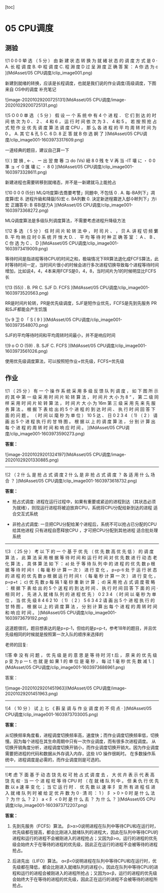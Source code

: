 [toc]

# 05 CPU调度

## 测验

![1  0  0  0  犖 选 （ 5 分 ） 由 新 建 状 态 转 换 为 就 緒 状 态 的 调 度 方 式 是 0 ·  A. 长 程 调 度  B. 中 程 调 度  C. 程 淵 度  D 过 呈 淵 度  正 确 答 案 ： A 你 选 为 c ](MdAsset/05 CPU调度/clip_image001.png)



新建到就绪的转换，应该是长程调度，也就是我们说的作业调度/高级调度，下图来自 OS中的调度 补充笔记

![image-20201029200725131](MdAsset/05 CPU调度/image-20201029200725131.png)

![5  O  0  0  单 选 （ 5 分 ） 假 设 一 个 系 统 中 有 4 个 进 程 ． 它 们 到 达 的 时 间 依 次 为 0 、 2 、 4 和 6 ，  运 行 时 间 依 次 为 3 、 4 和 5 。 若 按 照 抢 占 式 短 作 业 优 先 调 度 算 法 调 度 CPU ， 那  么 各 进 程 的 平 均 周 转 时 间 为 0 。  A. 其 它  & 孔 5  C. 6  D. 8  正 答 就 B 你 选 婀 了 ](MdAsset/05 CPU调度/clip_image001-1603973317609.png)

一道经典的题目，建议自己算一下

![( ) 盟 損 , ← 、 ー 出 翌 奝 箞 コ do (Vs) 紐 8  0 残 を V 再 当  -IT 壊 に ・ 0 0  準 ョ イ 0  匯 壊 に ・ 8 0 ](MdAsset/05 CPU调度/clip_image001-1603973328611.png)

新建进程也需要转移到就绪态，并不是一新建就马上能抢占

![10  0  0  0  (5分) MLQ까度算i去喬要考讐」同題中, 不包恬 0 .  A. 每-BA列下」凋度算i宏  8. 迸程升級和降鈒)5}宏  c. BA列數  0. 決定新迸桯霧迸入郄수畎列下」方i宏  正踊答후: B 류Bi瑟力A ](MdAsset/05 CPU调度/clip_image001-1603973368272.png)

MLQ调度算法是多级队列调度算法，不需要考虑进程升降级方法

![12  多 选 （ 5 分 ） 任 时 间 片 轮 转 法 中 ， 时 司 片 、 ， 贝  A. 讲 程 切 频 蘩  B. 平 均 晌 应 时  0 系 统 开 悄 大  D. ． 平 均 等 待 时 种  正 确 答 室 ： A 、  B 、  C 你 选 为 C 、 D ](MdAsset/05 CPU调度/clip_image001-1603973419009.png)

等待时间是指进程等待CPU的时间之和，极端情况下RR算法退化成FCFS算法，此时等待时间一定，当时间片很小的时候会进行多次进程切换导致每个进程等待时间增加，比如说4，4，4本来用FCFS是0，4，8，当时间片为1的时候明显比FCFS长

![13  (55}) .  B. PR  C. SJF  D. FCFS ](MdAsset/05 CPU调度/clip_image001-1603973520563.png)

RR是时间片轮转，PR是优先级调度，SJF是短作业优先，FCFS是先到先服务
PR和SJF都能会产生饥饿

![v 9 卫  0  「 S ( 9 ) ](MdAsset/05 CPU调度/clip_image001-1603973548070.png)

SJF的平均等待时间和平均周转时间最小，并不是响应时间

![9  o  O  O  (59) .  B. SJF  C. FCFS ](MdAsset/05 CPU调度/clip_image001-1603973561026.png)

使用优先级调度算法，可以按照短作业+优先级，FCFS+优先级

## 作业

![1  （ 25 分 ）  有 一 个 操 作 系 统 采 用 多 级 反 馈 队 列 调 度 ， 如 下 图 所 示 的 其 中 第 一 级 采 用 时 间 片 轮 转 算 法 ， 时 间 片  大 小 为 8 “ ， 第 二 级 同 样 采 用 时 间 片 轮 转 算 法 ， 时 间 片 大 小 为 16m 第 三 级 采 用 先 来 先 服 务 算 法 。  根 掘 下 表 给 出 的 5 个 进 程 的 到 达 时 间 、 执 行 时 间 回 答 下 面 的 问 题 。  （ 时 间 以 麾 秒 为 单 位 ）  10  5  达 、 日  0  2  3  4  （ 1)  （ 2 ）  请 画 出 5 个 进 程 执 行 的 甘 特 图 。  根 据 以 上 的 调 度 算 法 ， 分 别 计 算 出 每 个 进 程 的 周 转 时 间 和 响 应 时 间 。 ](MdAsset/05 CPU调度/clip_image001-1603973590273.png)

**答案：**

![image-20201029201324197](MdAsset/05 CPU调度/image-20201029201330885.png)

---

![2  （ 2 什 么 是 抢 占 式 调 度 2 什 么 是 非 抢 占 式 调 度 ？ 各 适 用 什 么 场 合 ？ ](MdAsset/05 CPU调度/clip_image001-1603973618732.png)

**答案：**

- 抢占式调度:
  进程在运行过程中，如果有重要或紧迫的进程到达（其状态必须为就绪），则现运行进程将被迫放弃CPU，系统将CPU分配给新到达的进程
  适合交互式系统 

- 非抢占式调度:
  一旦把CPU分配给某个进程后，系统不可以抢占已分配的CPU给其他进程
  只有进程自愿释放CPU ，才可把CPU分配到其他进程
  适合批处理系统

---

![3  （ 25 分 ）  考 以 下 的 一 个 基 于 优 先 （ 优 先 数 高 优 先 低 ） 的 调 度 算 法 ， 此 算 法 采 用 根 据 等 待 时 间 和 运 行  时 间 对 优 先 数 进 行 动 态 老 化 算 法 ， 具 体 算 法 如 下 ：  a) 处 于 等 待 队 列 中 的 进 程 的 优 先 数 p 根 据 等 待 时 间 t （ 每 毫 秒 计 算 一 次 ） 进 行 变 化 ， p=p-ti  处 于 运 行 状 态 的 进 程 的 优 先 数 p 根 据 运 行 时 间 t （ 每 毫 秒 计 算 一 次 ） 进 行 变 化 ， p=p+t ；  c) 优 先 数 p 每 隔 1 毫 桫 重 新 计 算 ；  d) 采 用 抢 占 式 调 度 筱 略 ：  根 据 下 表 给 出 的 5 个 送 程 的 到 达 时 间 、 执 行 时 间 回 答 下 面 的 问 ·  相 同 时 ， 先 进 入 就 绪 队 列 的 进 程 优 先 ）  0  2  3  4  （ 时 间 以 毫 秒 为 单 位 ， 当 优 先 级  8  4  6  2  10  （ 1)  （ 2 ）  5  6  3  4  2  请 画 出 5 个 进 程 执 行 的 甘 特 图 。  根 据 以 上 的 调 度 算 法 ， 分 别 计 算 出 每 个 进 程 的 周 转 时 间 和 响 应 时 间 。 ](MdAsset/05 CPU调度/clip_image001-1603973679192.png)

这道题很坑，题目想表达的是p=p-1，但给的是p=p-t，参考18年的题目，并且优先级相同的时候就是按照第一次入队的顺序来选择的

老师的回复:

![答 幸 没 有 问 题 ，  优 先 级 是 的 意 思 是 等 待 时 河 t 后 ， 原 来 的 优 先 级 p 变 为 p 一 t.  也 就 是  如 果 1 的 单 位 是 毫 秒 ， 每 过 1 毫 秒 优 先 数 减 1. ](MdAsset/05 CPU调度/clip_image001-1603973686961.png)

答案：

![image-20201029201451963](MdAsset/05 CPU调度/image-20201029201451963.png)

---

![4  （ 10 分 ） 试 上 匕 《 斟 呈 调 与 作 业 调 度 的 不 伺 点 · ](MdAsset/05 CPU调度/clip_image001-1603973703005.png)

**答案：**

从切换频率角度看，进程调度切换频率高，速度快；而作业调度切换频率低，切换慢。因为每个进程在其生命周期中只有一次作业调度，而有很多次进程调度。    从切换开销角度分析，进程调度切换开销小，而作业调度切换开销大。因为作业调度需要把进程的代码和数据从外存调入内存，这些        I/O 操作很耗时。    在多数操作系统中，进程调度是必需的，而作业调度则是可选的。       

---

![考 虑 下 面 基 于 动 态 饶 先 权 可 抢 占 式 调 度 去 ， 大 优 卉 表 示 代 表 高 饶 先 权 · 当 一 个 进 程 旺 等 待  CPU 时 （ 在 就 绪 队 列 中 。 但 耒 仇 行 优 先 数 以 a 速 率 变 化 ； 当 它 运 行 时 ． 优 先 数 以 速 率 阝 变  所 有 进 程 任 进 入 就 绪 队 列 时 被 给 定 优 卉 数 为 0 · 清 司 ：  1 ） 阝 > 0 > 0 时 是 什 么 法 ？ 为 什 么 ？  2 ） a < 阝 < 0 时 是 什 么 去 ？ 为 什 么 ？ ](MdAsset/05 CPU调度/clip_image001-1603973712207.png)

 

**答案：**

1. 先到先服务（FCFS）算法。
   β>α>0说明进程在队列中等待CPU和在运行时，优先级都在提高，都会比刚进入就绪队列的进程大，因此在队列中等待CPU的进程和运行的进程不会被刚进入的进程抢占；又因为β>α，运行的进程的优先级会始终大于在等待的进程的优先级，因此正在运行的进程不会被等待的进程抢占。

2. 后进先出（LIFO）算法。
   α<β<0说明进程在队列中等待CPU和在运行时，优先级都在降低，都会比刚进入就绪队列的进程小，因此在队列中等待CPU的进程和运行的进程会被刚进入的进程所抢占；又因为α<β，运行的进程的优先级会始终大于在等待的进程的优先级，因此正在运行的进程不会被等待的进程所抢占。